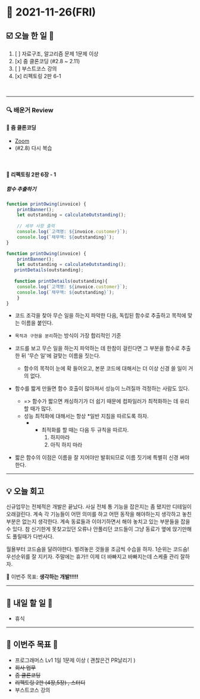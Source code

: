 # 📆 2021-11-26(FRI)
## ☑️ 오늘 한 일 📑
1. [ ] 자료구조, 알고리즘 문제 1문제 이상  
2. [x] 줌 클론코딩 (#2.8 ~ 2.11)
3. [ ] 부스트코스 강의 
4. [x] 리펙토링 2판 6-1

<br>

***

### 🔍️ 배운거 Review

#### 🌈 줌 클론코딩
- [Zoom](https://github.com/Kyuwon53/Zoom)
- (#2.8) 다시 복습 

<br>

#### 🌈 리펙토링 2판 6장 - 1
##### 함수 추출하기 
```js
function printOwing(invoice) {
    printBanner();
    let outstanding = calculateOutstanding();
    
    // 세부 사항 출력
    console.log(`고객명: ${invoice.customer}`);
    console.log(`채무액: ${outstanding}`);
}
```

```js
function printOwing(invoice) {
    printBanner();
    let outstanding = calculateOutstanding();
   printDetails(outstanding);
    
   function printDetails(outstanding){
    console.log(`고객명: ${invoice.customer}`);
    console.log(`채무액: ${outstanding}`);
    }
}
```
- 코드 조각을 찾아 무슨 일을 하는지 파악한 다음, 독립된 함수로 추출하고 목적에 맞는 이름을 붙인다. 
- `목적과 구현을 분리`하는 방식이 가장 합리적인 기준
- 코드를 보고 무슨 일을 하는지 파악하는 데 한참이 걸린다면 그 부분을 함수로 추출한 뒤 '무슨 일'에 걸맞는 이름을 짓는다. 
    - 함수의 목적이 눈에 확 들어오고, 본문 코드에 대해서는 더 이상 신경 쓸 일이 거의 없다.
- 함수를 짧게 만들면 함수 호출이 많아져서 성능이 느려질까 걱정하는 사람도 있다. 
    - => 함수가 짧으면 캐싱하기가 더 쉽기 때문에 컴파일러가 최적화하는 데 유리할 때가 많다. 
    - 성능 최적화에 대해서는 항상 *일반 지침을 따르도록 하자. 
        - * 최적화를 할 때는 다음 두 규칙을 따르자. 
            1. 하지마라
            2. 아직 하지 마라 
    
- 짧은 함수의 이점은 이름을 잘 지어야만 발휘되므로 이름 짓기에 특별히 신경 써야 한다. 
***
## 💡  오늘  회고 

신규업무는 전체적은 개발은 끝났다. 사실 전체 통 기능을 잡은지는 좀 됐지만 디테일이 오래걸린다. 계속 각 기능들이 어떤 의미를 하고 어떤 동작을 해야하는지 생각하고 놓친 부분은 없는지 생각한다. 
계속 동료들과 이야기하면서 해야 놓치고 있는 부분들을 잡을 수 있다. 참 신기한게 못찾고있던 오류나 안풀리던 코드들이 그냥 동료가 옆에 앉기만해도 풀릴때가 다반사다. 

월욜부터 코드숨을 달려야한다. 벌려놓은 것들을 조금씩 수습을 하자. 1순위는 코드숨! 우선순위를 잘 지키자. 주말에는 휴가!! 이제 더 바빠지고 바빠지는데 스케줄 관리 잘하자. 

🎯 이번주 목표: **생각하는 개발!!!!!** 

***

## 🎯 내일 할 일 🎯
- 휴식 

***

## 🏁 이번주 목표 🏁   
- 프로그래머스 Lv1 1일 1문제 이상 ( 괜찮은건 PR날리기 )
- ~~회사 업무~~
- ~~줌 클론코딩~~
- ~~리펙토링 2판 (4장,5장) , 스터디~~
- 부스트코스 강의 



